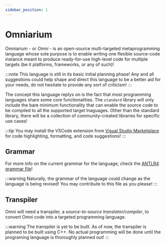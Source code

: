 ```yaml
---
sidebar_position: 1
---
```


# Omniarium

Omniarium - or *Omni* - is an open-source multi-targeted metaprogramming language whose sole purpose is to enable
writing one flexible source-code instance meant to produce ready-for-use high-level code for multiple targets
(be it platforms, frameworks, or any of such)!

:::note
This language is still in its basic initial planning phase! Any and all suggestions could help shape and direct this
language to be a better aid for your needs, do not hesitate to provide any sort of criticism!
:::

The concept this language replys on is the fact that most programming languages share some core functionalities.
The `standard` library will only include the bare minimum functionality that can enable the source code to be compiled
to all the supported target lnaguages. Other than the standard library, there will be a collection of community-created
libraries for specific use cases!

:::tip
You may install the VSCode extension from
[Visual Studio Marketplace](https://marketplace.visualstudio.com/items?itemName=Endering.omniarium)
for code highlighting, formatting, and code suggestions!
:::

## Grammar

For more info on the current grammar for the language, check the
[ANTLR4 grammar file](https://github.com/Ender-ing/omni/blob/main/plan_1/OmniariumParser.g4)!

:::warning
Naturally, the grammar of the language could change as the language is being revised!
You may contribute to this file as you please!
:::

## Transpiler

Omni will need a transpiler, a *source-to-source translator/compiler*, to convert Omni code into a targeted
programming language.

:::warning
The transpiler is yet to be built. As of now, the transpiler is planned to be built using C++. No actual programming
will be done until the programing language is thoroughly planned out!
:::
